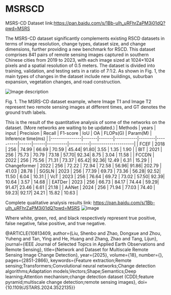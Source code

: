 # MSRSCD

MSRS-CD Dataset link:https://pan.baidu.com/s/1Bb-uIh_uRFhrZaPM3i01dQ?pwd=MSRS 

The MSRS-CD dataset significantly complements existing RSCD datasets in terms of image resolution, change types, dataset size, and change dimensions, further providing a new benchmark for RSCD. This dataset comprises 841 pairs of remote sensing images captured in southern Chinese cities from 2019 to 2023, with each image sized at 1024×1024 pixels and a spatial resolution of 0.5 meters. The dataset is divided into training, validation, and testing sets in a ratio of 7:1:2. As shown in Fig. 1, the main types of changes in the dataset include new buildings, suburban expansion, vegetation changes, and road construction.

![Image description](https://github.com/user-attachments/assets/15a68f4c-72b2-45c1-9b1c-a7bd1efdd26b)

Fig. 1. The MSRS-CD dataset example, where Image T1 and Image T2 represent two remote sensing images at different times, and GT denotes the ground truth labels.



This is the result of the quantitative analysis of some of the networks on the dataset. (More networks are waiting to be updated.)
| Methods       | years | input | Precision | Recall | F1-score | IoU  | OA   | FLOPs(G) | Param(M) | Inference time(ms) |
|---------------|-------|-------|-----------|--------|----------|------|------|----------|----------|---------------------|
| FCEF          | 2018  | 256   | 74.99     | 66.69  | 70.59    | 45.44| 91.80| 3.55     | 1.35     | 1.90                |
| BIT           | 2021  | 256   | 75.73     | 70.79  | 73.18    | 57.70| 92.34| 8.75     | 3.04     | 11.58               |
| FCCDN         | 2022  | 256   | 75.56     | 71.31  | 73.37    | 65.42| 92.36| 12.49    | 6.31     | 15.29               |
| Changeformer  | 2022  | 256   | 72.22     | 72.94  | 72.58    | 56.96| 91.86| 202.79   | 41.03    | 28.78               |
| SGSLN         | 2023  | 256   | 77.39     | 69.73  | 73.36    | 56.28| 92.52| 11.50    | 6.04     | 10.31               |
| VcT           | 2023  | 256   | 76.64     | 69.72  | 73.02    | 57.50| 92.39| 10.64    | 3.57     | 14.68               |
| EATDer        | 2023  | 256   | 66.73     | 84.17  | 74.44    | 59.29| 91.47| 23.46    | 6.61     | 21.18               |
| AANet         | 2024  | 256   | 71.94     | 77.03  | 74.40    | 59.23| 92.17| 24.21    | 15.82    | 10.63               |


Complete qualitative analysis results link: https://pan.baidu.com/s/1Bb-uIh_uRFhrZaPM3i01dQ?pwd=MSRS 
![image](https://github.com/user-attachments/assets/fc098493-829e-464e-949e-b10a7b9eb77c)

Where white, green, red, and black respectively represent true positive, false negative, false positive, and true negative. 

@ARTICLE{10813409,
  author={Liu, Shenbo and Zhao, Dongxue and Zhou, Yuheng and Tan, Ying and He, Huang and Zhang, Zhao and Tang, Lijun},
  journal={IEEE Journal of Selected Topics in Applied Earth Observations and Remote Sensing}, 
  title={Network and Dataset for Multiscale Remote Sensing Image Change Detection}, 
  year={2025},
  volume={18},
  number={},
  pages={2851-2866},
  keywords={Feature extraction;Remote sensing;Transformers;Convolutional neural networks;Change detection algorithms;Adaptation models;Vectors;Shape;Semantics;Deep learning;Attention mechanism;change detection dataset (CDD);feature pyramid;multiscale change detection;remote sensing images},
  doi={10.1109/JSTARS.2024.3522135}}
